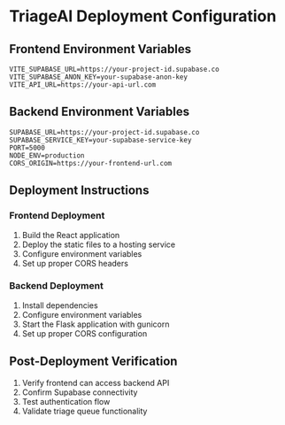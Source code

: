 # TriageAI Deployment Configuration

## Frontend Environment Variables
```
VITE_SUPABASE_URL=https://your-project-id.supabase.co
VITE_SUPABASE_ANON_KEY=your-supabase-anon-key
VITE_API_URL=https://your-api-url.com
```

## Backend Environment Variables
```
SUPABASE_URL=https://your-project-id.supabase.co
SUPABASE_SERVICE_KEY=your-supabase-service-key
PORT=5000
NODE_ENV=production
CORS_ORIGIN=https://your-frontend-url.com
```

## Deployment Instructions

### Frontend Deployment
1. Build the React application
2. Deploy the static files to a hosting service
3. Configure environment variables
4. Set up proper CORS headers

### Backend Deployment
1. Install dependencies
2. Configure environment variables
3. Start the Flask application with gunicorn
4. Set up proper CORS configuration

## Post-Deployment Verification
1. Verify frontend can access backend API
2. Confirm Supabase connectivity
3. Test authentication flow
4. Validate triage queue functionality
